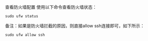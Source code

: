 查看防火墙配置
使用以下命令查看防火墙状态：

```
sudo ufw status
```

备注：如果是防火墙拦截的原因，则直接allow ssh连接即可，如下所示：

```
sudo ufw allow ssh
```
